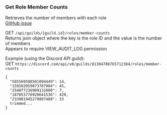 ### Get Role Member Counts

Retrieves the number of members with each role  
[GitHub issue](https://github.com/discord/discord-api-docs/issues/2610#issuecomment-778985709)

GET `/api/guilds/{guild.id}/roles/member-counts`  
Returns json object where the key is the role ID and the value is the number of members  
Appears to require VIEW_AUDIT_LOG permission  
  
  
Example (using the Discord API guild):  
GET `https://discord.com/api/v8/guilds/81384788765712384/roles/member-counts`  
```
{
  "585569508501094449": 14,
  "159592059873787904": 45,
  "254077236989132800": 7,
  "187053776920641536": 420,
  "233981945279807488": 33
  trimmed...
}
```
